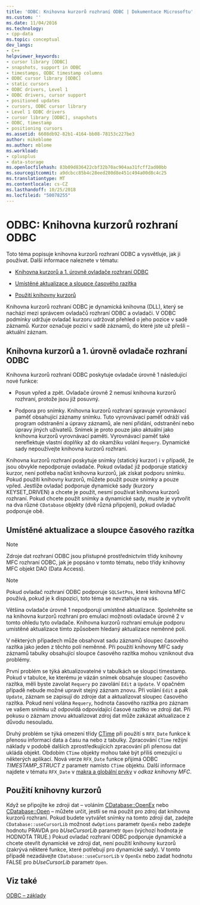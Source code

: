 ```yaml
---
title: 'ODBC: Knihovna kurzorů rozhraní ODBC | Dokumentace Microsoftu'
ms.custom: ''
ms.date: 11/04/2016
ms.technology:
- cpp-data
ms.topic: conceptual
dev_langs:
- C++
helpviewer_keywords:
- cursor library [ODBC]
- snapshots, support in ODBC
- timestamps, ODBC timestamp columns
- ODBC cursor library [ODBC]
- static cursors
- ODBC drivers, Level 1
- ODBC drivers, cursor support
- positioned updates
- cursors, ODBC cursor library
- Level 1 ODBC drivers
- cursor library [ODBC], snapshots
- ODBC, timestamp
- positioning cursors
ms.assetid: 6608db92-82b1-4164-bb08-78153c227be3
author: mikeblome
ms.author: mblome
ms.workload:
- cplusplus
- data-storage
ms.openlocfilehash: 83b09d836422cbf32b70ac904aa31fcff2ad00bb
ms.sourcegitcommit: a9dcbcc85b4c28eed280d8e451c494a00d8c4c25
ms.translationtype: MT
ms.contentlocale: cs-CZ
ms.lasthandoff: 10/25/2018
ms.locfileid: "50078255"
---
```

# <a name="odbc-the-odbc-cursor-library"></a>ODBC: Knihovna kurzorů rozhraní ODBC

Toto téma popisuje knihovna kurzorů rozhraní ODBC a vysvětluje, jak ji používat. Další informace naleznete v tématu:

- [Knihovna kurzorů a 1. úrovně ovladače rozhraní ODBC](#_core_the_cursor_library_and_level_1_odbc_drivers)

- [Umístěné aktualizace a sloupce časového razítka](#_core_positioned_updates_and_timestamp_columns)

- [Použití knihovny kurzorů](#_core_using_the_cursor_library)

Knihovna kurzorů rozhraní ODBC je dynamická knihovna (DLL), který se nachází mezi správcem ovladačů rozhraní ODBC a ovladači. V ODBC podmínky udržuje ovladač kurzoru udržovat přehled o jeho pozice v sadě záznamů. Kurzor označuje pozici v sadě záznamů, do které jste už přešli – aktuální záznam.

##  <a name="_core_the_cursor_library_and_level_1_odbc_drivers"></a> Knihovna kurzorů a 1. úrovně ovladače rozhraní ODBC

Knihovna kurzorů rozhraní ODBC poskytuje ovladače úrovně 1 následující nové funkce:

- Posun vpřed a zpět. Ovladače úrovně 2 nemusí knihovna kurzorů rozhraní, protože jsou již posuvný.

- Podpora pro snímky. Knihovna kurzorů rozhraní spravuje vyrovnávací paměť obsahující záznamy snímku. Tuto vyrovnávací paměť odráží váš program odstranění a úpravy záznamů, ale není přidání, odstranění nebo úpravy jiných uživatelů. Snímek je proto pouze jako aktuální jako knihovna kurzorů vyrovnávací paměti. Vyrovnávací paměť také nereflektuje vlastní doplňky až do okamžiku volání `Requery`. Dynamické sady nepoužívejte knihovna kurzorů rozhraní.

Knihovna kurzorů rozhraní poskytuje snímky (statický kurzor) i v případě, že jsou obvykle nepodporuje ovladače. Pokud ovladač již podporuje statický kurzor, není potřeba načíst knihovna kurzorů, jak získat podporu snímku. Pokud použití knihovny kurzorů, můžete použít pouze snímky a pouze vpřed. Jestliže ovladač podporuje dynamické sady (kurzory KEYSET_DRIVEN) a chcete je použít, nesmí používat knihovna kurzorů rozhraní. Pokud chcete použít snímky a dynamické sady, musíte je vytvořit na dva různé `CDatabase` objekty (dvě různá připojení), pokud ovladač podporuje obě.

##  <a name="_core_positioned_updates_and_timestamp_columns"></a> Umístěné aktualizace a sloupce časového razítka

> [!NOTE]
>  Zdroje dat rozhraní ODBC jsou přístupné prostřednictvím třídy knihovny MFC rozhraní ODBC, jak je popsáno v tomto tématu, nebo třídy knihovny MFC objekt DAO (Data Access).

> [!NOTE]
>  Pokud ovladač rozhraní ODBC podporuje `SQLSetPos`, které knihovna MFC používá, pokud je k dispozici, toto téma se nevztahuje na vás.

Většina ovladače úrovně 1 nepodporují umístěné aktualizace. Spolehněte se na knihovna kurzorů rozhraní pro emulaci možnosti ovladače úrovně 2 v tomto ohledu tyto ovladače. Knihovna kurzorů rozhraní emuluje podporu umístěné aktualizace tímto způsobem hledaný aktualizace neměnné polí.

V některých případech může obsahovat sadu záznamů sloupec časového razítka jako jeden z těchto polí neměnné. Při použití knihovny MFC sady záznamů tabulky obsahující sloupce časového razítka mohou vzniknout dva problémy.

První problém se týká aktualizovatelné v tabulkách se sloupci timestamp. Pokud v tabulce, ke kterému je vázán snímek obsahuje sloupec časového razítka, měli byste zavolat `Requery` po zavolání `Edit` a `Update`. V opačném případě nebude možné upravit stejný záznam znovu. Při volání `Edit` a pak `Update`, záznam se zapisují do zdroje dat a aktualizovat sloupec časového razítka. Pokud není volána `Requery`, hodnota časového razítka pro záznam ve vašem snímku už odpovídá odpovídající časové razítko ve zdroji dat. Při pokusu o záznam znovu aktualizovat zdroj dat může zakázat aktualizace z důvodu nesouladu.

Druhý problém se týká omezení třídy [CTime](../../atl-mfc-shared/reference/ctime-class.md) při použití s `RFX_Date` funkce k přenosu informací data a času na nebo z tabulky. Zpracování `CTime` režijní náklady v podobě dalších zprostředkujících zpracování při přenosu dat ukládá objekt. Obdobím `CTime` objekty mohou také být příliš omezující u některých aplikací. Nová verze `RFX_Date` funkce přijímá ODBC *TIMESTAMP_STRUCT z* parametr namísto `CTime` objektu. Další informace najdete v tématu `RFX_Date` v [makra a globální prvky](../../mfc/reference/mfc-macros-and-globals.md) v *odkaz knihovny MFC*.

##  <a name="_core_using_the_cursor_library"></a> Použití knihovny kurzorů

Když se připojíte ke zdroji dat – voláním [CDatabase::OpenEx](../../mfc/reference/cdatabase-class.md#openex) nebo [CDatabase::Open](../../mfc/reference/cdatabase-class.md#open) – můžete určit, jestli se má použít pro zdroj dat knihovna kurzorů rozhraní. Pokud budete vytvářet snímky na tomto zdroji dat, zadejte `CDatabase::useCursorLib` možnost `dwOptions` parametr `OpenEx` nebo zadejte hodnotu PRAVDA pro *bUseCursorLib* parametr `Open` (výchozí hodnota je HODNOTA TRUE.) Pokud ovladač rozhraní ODBC podporuje dynamické a chcete otevřít dynamické ve zdroji dat, není použití knihovny kurzorů (zakrývá některé funkce, které potřebují pro dynamické sady). V tomto případě nezadávejte `CDatabase::useCursorLib` v `OpenEx` nebo zadat hodnotu FALSE pro *bUseCursorLib* parametr `Open`.

## <a name="see-also"></a>Viz také

[ODBC – základy](../../data/odbc/odbc-basics.md)
